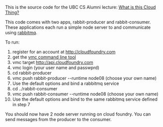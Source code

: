 This is the source code for the UBC CS Alumni lecture: [What is this Cloud Thing?](https://www.cs.ubc.ca/event/2012/11/alumni-lecture-andrew-eisenberg-what-cloud-thing)

This code comes with two apps, rabbit-producer and rabbit-consumer.  These applications each run a simple node server to and communicate using [rabbitmq](http://www.rabbitmq.com/).

To run:

1. register for an account at http://cloudfoundry.com
2. get the [vmc command line tool](http://docs.cloudfoundry.com/tools/vmc/installing-vmc.html)
3. vmc target http://api.cloudfoundry.com
4. vmc login (your user name and passwprd)
5. cd rabbit-producer
6. vmc push rabbit-producer --runtime node08  (choose your own name)
7. Use the default options and bind a rabbitmq service
8. cd ../rabbit-consumer
6. vmc push rabbit-consumer --runtime node08  (choose your own name)
7. Use the default options and bind to the same rabbitmq service defined in step 7

You should now have 2 node server running on cloud foundry.  You can send messages from the producer to the consumer.
